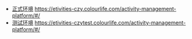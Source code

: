 * [正式环境](https://etivities-czy.colourlife.com/activity-management-platform/#/) https://etivities-czy.colourlife.com/activity-management-platform/#/
* [测试环境](https://etivities-czytest.colourlife.com/activity-management-platform/#/) https://etivities-czytest.colourlife.com/activity-management-platform/#/
